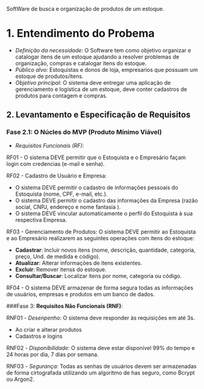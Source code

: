 SoftWare de busca e organização de produtos de um estoque.

# 1. Entendimento do Probema
- *Definição da necessidade:* O Software tem como objetivo organizar e catalogar itens de um estoque ajudando a resolver problemas de organização, compras e catalogar itens do estoque.
- *Público alvo:* Estoquistas e donos de loja, empresarios que possuam um estoque de produtos/itens.
- *Objetivo principal:* O sistema deve entregar uma aplicação de gerenciamento e logistica de um estoque, deve conter cadastros de produtos para contagem e compras.

## 2. Levantamento e Especificação de Requisitos

### Fase 2.1: __O Núcles do MVP (Produto Mínimo Viável)__
- *Requisitos Funcionais (RF)*:
  
RF01 - O sistema DEVE permitir que o Estoquista e o Empresário façam login com credencias (e-mail e senha).

RF02 - Cadastro de Usuário e Empresa:
- O sistema DEVE permitir o cadastro de informações pessoais do Estoquista (nome, CPF, e-mail, etc.).
- O sistema DEVE permitir o cadastro das informações da Empresa (razão social, CNPJ, endereço e nome fantasia ).
- O sistema DEVE vincular automaticamente o perfil do Estoquista à sua respectiva Empresa.

RF03 - Gerenciamento de Produtos: O sistema DEVE permitir ao Estoquista e ao Empresário realizarem as seguintes operações com itens do estoque:
- __Cadastrar__: Incluir novos itens (nome, descrição, quantidade, categoria, preço, Und. de medida e código).
- __Atualizar__:  Alterar informações de itens existentes.
- __Excluir__: Remover itenss do estoque.
- __Consultar/Buscar__: Localizar itens por nome, categoria ou código.
  
RF04 - O sistema DEVE armazenar de forma segura todas as informações de usuários, empresas e produtos em um banco de dados.

###Fase 3: __Requisitos Não Funcionais (RNF)__:

RNF01 - *Desenpenho:* O sistema deve responder às requisições em até 3s.
- Ao criar e alterar produtos
- Cadastros e logins

RNF02 - *Disponibilidade:* O sistema deve estar disponível 99% do tempo e 24 horas por dia, 7 dias por semana.

RNF03 - *Segurança:* Todas as senhas de usuários devem ser armazenadas de forma cirtografada utilizando um algoritmo de has seguro, como Bcrypt ou Argon2.

